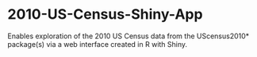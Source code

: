 2010-US-Census-Shiny-App
========================

Enables exploration of the 2010 US Census data from the UScensus2010* package(s) via a web interface created in R with Shiny.
